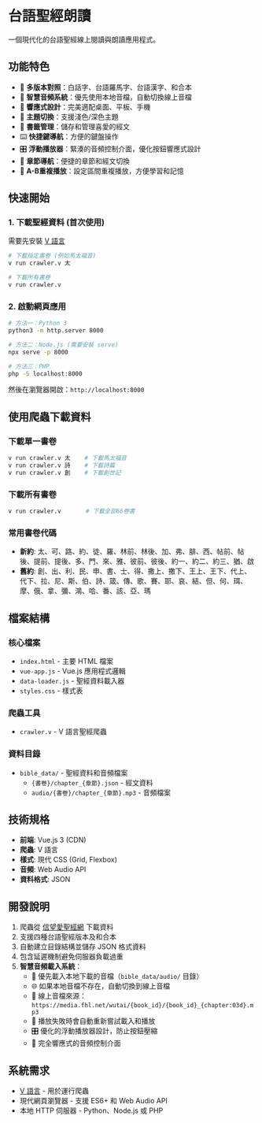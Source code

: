 # 台語聖經朗讀

一個現代化的台語聖經線上閱讀與朗讀應用程式。

## 功能特色

- 📖 **多版本對照**：白話字、台語羅馬字、台語漢字、和合本
- 🎵 **智慧音頻系統**：優先使用本地音檔，自動切換線上音檔
- 📱 **響應式設計**：完美適配桌面、平板、手機
- 🌙 **主題切換**：支援淺色/深色主題
- 🔖 **書籤管理**：儲存和管理喜愛的經文
- ⌨️ **快捷鍵導航**：方便的鍵盤操作
- 🎛️ **浮動播放器**：緊湊的音頻控制介面，優化按鈕響應式設計
- 📍 **章節導航**：便捷的章節和經文切換
- 🔄 **A-B重複播放**：設定區間重複播放，方便學習和記憶

## 快速開始

### 1. 下載聖經資料 (首次使用)

需要先安裝 [V 語言](https://vlang.io/)

```bash
# 下載指定書卷 (例如馬太福音)
v run crawler.v 太

# 下載所有書卷
v run crawler.v
```

### 2. 啟動網頁應用

```bash
# 方法一：Python 3
python3 -m http.server 8000

# 方法二：Node.js (需要安裝 serve)
npx serve -p 8000

# 方法三：PHP
php -S localhost:8000
```

然後在瀏覽器開啟：`http://localhost:8000`

## 使用爬蟲下載資料

### 下載單一書卷
```bash
v run crawler.v 太    # 下載馬太福音
v run crawler.v 詩    # 下載詩篇
v run crawler.v 創    # 下載創世記
```

### 下載所有書卷
```bash
v run crawler.v       # 下載全部66卷書
```

### 常用書卷代碼
- **新約**: 太、可、路、約、徒、羅、林前、林後、加、弗、腓、西、帖前、帖後、提前、提後、多、門、來、雅、彼前、彼後、約一、約二、約三、猶、啟
- **舊約**: 創、出、利、民、申、書、士、得、撒上、撒下、王上、王下、代上、代下、拉、尼、斯、伯、詩、箴、傳、歌、賽、耶、哀、結、但、何、珥、摩、俄、拿、彌、鴻、哈、番、該、亞、瑪

## 檔案結構

### 核心檔案
- `index.html` - 主要 HTML 檔案
- `vue-app.js` - Vue.js 應用程式邏輯
- `data-loader.js` - 聖經資料載入器
- `styles.css` - 樣式表

### 爬蟲工具
- `crawler.v` - V 語言聖經爬蟲 

### 資料目錄
- `bible_data/` - 聖經資料和音頻檔案
  - `{書卷}/chapter_{章節}.json` - 經文資料
  - `audio/{書卷}/chapter_{章節}.mp3` - 音頻檔案

## 技術規格

- **前端**: Vue.js 3 (CDN)
- **爬蟲**: V 語言
- **樣式**: 現代 CSS (Grid, Flexbox)
- **音頻**: Web Audio API
- **資料格式**: JSON

## 開發說明

1. 爬蟲從 [信望愛聖經網](https://bible.fhl.net/) 下載資料
2. 支援四種台語聖經版本及和合本
3. 自動建立目錄結構並儲存 JSON 格式資料
4. 包含延遲機制避免伺服器負載過重
5. **智慧音頻載入系統**：
   - 🎯 優先載入本地下載的音檔（`bible_data/audio/` 目錄）
   - 🌐 如果本地音檔不存在，自動切換到線上音檔
   - 📡 線上音檔來源：`https://media.fhl.net/wutai/{book_id}/{book_id}_{chapter:03d}.mp3`
   - 🔄 播放失敗時會自動重新嘗試載入和播放
   - 🎛️ 優化的浮動播放器設計，防止按鈕壓縮
   - 📱 完全響應式的音頻控制介面

## 系統需求

- [V 語言](https://vlang.io/) - 用於運行爬蟲
- 現代網頁瀏覽器 - 支援 ES6+ 和 Web Audio API
- 本地 HTTP 伺服器 - Python、Node.js 或 PHP
